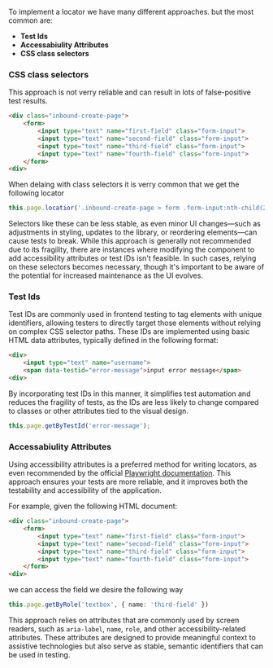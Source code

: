 

To implement a locator we have many different approaches. but the most common are: 
- **Test Ids**
- **Accessabiulity Attributes**
- **CSS class selectors**

### CSS class selectors 
This approach is not verry reliable and can result in lots of false-positive test results.

```html
<div class="inbound-create-page">
    <form>
        <input type="text" name="first-field" class="form-input">   
        <input type="text" name="second-field" class="form-input">   
        <input type="text" name="third-field" class="form-input">   
        <input type="text" name="fourth-field" class="form-input">   
    </form>
<div>
```
When delaing with class selectors it is verry common that we get the following locator

```ts
this.page.locatior('.inbound-create-page > form .form-input:nth-child(2)');
```
Selectors like these can be less stable, as even minor UI changes—such as adjustments in styling, updates to the library, or reordering elements—can cause tests to break. While this approach is generally not recommended due to its fragility, there are instances where modifying the component to add accessibility attributes or test IDs isn't feasible. In such cases, relying on these selectors becomes necessary, though it's important to be aware of the potential for increased maintenance as the UI evolves.

### Test Ids
Test IDs are commonly used in frontend testing to tag elements with unique identifiers, allowing testers to directly target those elements without relying on complex CSS selector paths. These IDs are implemented using basic HTML data attributes, typically defined in the following format:

```html
<div>
    <input type="text" name="username">   
    <span data-testid="error-message">input error message</span>
<div>
```
By incorporating test IDs in this manner, it simplifies test automation and reduces the fragility of tests, as the IDs are less likely to change compared to classes or other attributes tied to the visual design.

```ts
this.page.getByTestId('error-message');
```



### Accessabiulity Attributes

Using accessibility attributes is a preferred method for writing locators, as even recommended by the official [Playwright documentation](https://playwright.dev/docs/api/class-locator). This approach ensures your tests are more reliable, and it improves both the testability and accessibility of the application.

For example, given the following HTML document:

```html
<div class="inbound-create-page">
    <form>
        <input type="text" name="first-field" class="form-input">   
        <input type="text" name="second-field" class="form-input">   
        <input type="text" name="third-field" class="form-input">   
        <input type="text" name="fourth-field" class="form-input">   
    </form>
<div>
```
we can access the field we desire the following way

```ts
this.page.getByRole('textbox', { name: 'third-field' })
```

This approach relies on attributes that are commonly used by screen readers, such as `aria-label`, `name`, `role`, and other accessibility-related attributes. These attributes are designed to provide meaningful context to assistive technologies but also serve as stable, semantic identifiers that can be used in testing.